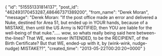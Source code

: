  {
   "id": "515551331814137",
   "post_id": "462493170453287_486467371389200",
   "from_name": "Derek Moran",
   "message": "Derek Moran: \"If the post office made an error and delivered a Nuke, destined for Area 51, but ended up in YOUR hands, because of a MISTAKE, then until the US Army is NOTIFIED, then YOU are liable for the well-being of that nuke.\"..... wow, so whats really being said here between-the-lines? That WE, were never INTENDED, to be the RECIPIENT, of the Birth Certificate? But that WE, ended-up with it, by (wink-wink, nudge-nudge) MISTAKE??",
   "created_time": "2013-05-22T00:20:20+0000"
 }
